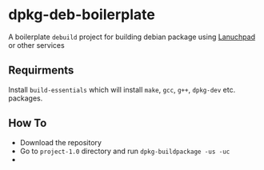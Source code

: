 # dpkg-deb-boilerplate
A boilerplate `debuild` project for building debian package using [Lanuchpad](https://launchpad.net) or other services

## Requirments
Install `build-essentials` which will install `make`, `gcc`, `g++`, `dpkg-dev` etc. packages.

## How To

* Download the repository
* Go to `project-1.0` directory and run `dpkg-buildpackage -us -uc`
* 